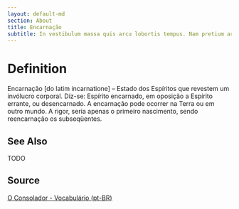 ```yaml
---
layout: default-md
section: About
title: Encarnação
subtitle: In vestibulum massa quis arcu lobortis tempus. Nam pretium arcu in odio vulputate luctus.
---
```


# Definition
Encarnação [do latim incarnatione] – Estado dos Espíritos que revestem um invólucro corporal. Diz-se: Espírito encarnado, em oposição a Espírito errante, ou desencarnado. A encarnação pode ocorrer na Terra ou em outro mundo. A rigor, seria apenas o primeiro nascimento, sendo reencarnação os subseqüentes.

## See Also
TODO

## Source
[O Consolador - Vocabulário (pt-BR)](http://www.oconsolador.com.br/linkfixo/vocabulario/principal.html)


